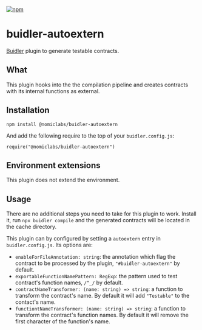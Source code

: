 [![npm](https://img.shields.io/npm/v/@nomiclabs/buidler-autoextern.svg)](https://www.npmjs.com/package/@nomiclabs/buidler-autoextern)


	
 
 # buidler-autoextern
[Buidler](http://getbuidler.com) plugin to generate testable contracts.

 ## What
This plugin hooks into the the compilation pipeline and creates contracts with its internal functions as external.

 ## Installation
```
npm install @nomiclabs/buidler-autoextern
```

 And add the following require to the top of your ```buidler.config.js```:

 ```require("@nomiclabs/buidler-autoextern")```


 ## Environment extensions
This plugin does not extend the environment.

 ## Usage
There are no additional steps you need to take for this plugin to work. Install it, run `npx buidler compile` and the generated contracts will be located in the cache directory.

This plugin can by configured by setting a `autoextern` entry in `buidler.config.js`. Its options are:
* ```enableForFileAnnotation: string```: the annotation which flag the contract to be processed by the plugin, ```"#buidler-autoextern"``` by default.
* ```exportableFunctionNamePattern: RegExp```: the pattern used to test contract's function names, ```/^_/``` by default.
* ```contractNameTransformer: (name: string) => string```: a function to transform the contract's name. By default it will add ```"Testable"``` to the contact's name.
* ```functiontNameTransformer: (name: string) => string```: a function to transform the contract's function names. By default it will remove the first character of the function's name.

